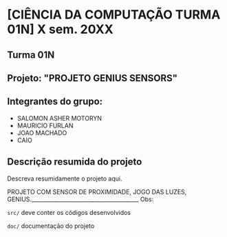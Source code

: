 # [CIÊNCIA DA COMPUTAÇÃO TURMA 01N] X sem. 20XX

## Turma 01N
## Projeto: "PROJETO GENIUS SENSORS"
## Integrantes do grupo:

* SALOMON ASHER MOTORYN
* MAURICIO FURLAN
* JOAO MACHADO
* CAIO

## Descrição resumida do projeto

Descreva resumidamente o projeto aqui.

PROJETO COM SENSOR DE PROXIMIDADE, JOGO DAS LUZES, GENIUS._______________________________________
Obs:

`src/` deve conter os códigos desenvolvidos

`doc/` documentação do projeto
